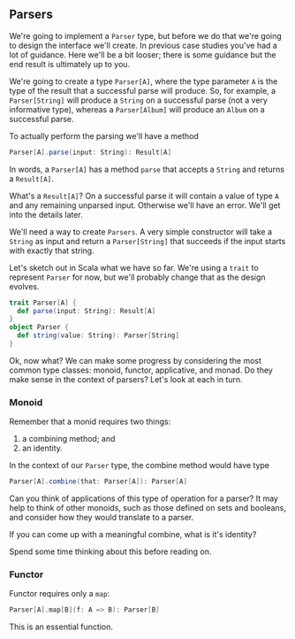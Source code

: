 ## Parsers

We're going to implement a `Parser` type, but before we do that we're going to design the interface we'll create. In previous case studies you've had a lot of guidance. Here we'll be a bit looser; there is some guidance but the end result is ultimately up to you.

We're going to create a type `Parser[A]`, where the type parameter `A` is the type of the result that a successful parse will produce. So, for example, a `Parser[String]` will produce a `String` on a successful parse (not a very informative type), whereas a `Parser[Album]` will produce an `Album` on a successful parse.

To actually perform the parsing we'll have a method 

```scala
Parser[A].parse(input: String): Result[A]
```

In words, a `Parser[A]` has a method `parse` that accepts a `String` and returns a `Result[A]`. 

What's a `Result[A]`? On a successful parse it will contain a value of type `A` and any remaining unparsed input. Otherwise we'll have an error. We'll get into the details later.

We'll need a way to create `Parsers`. A very simple constructor will take a `String` as input and return a `Parser[String]` that succeeds if the input starts with exactly that string.

Let's sketch out in Scala what we have so far. We're using a `trait` to represent `Parser` for now, but we'll probably change that as the design evolves.

```scala
trait Parser[A] {
  def parse(input: String): Result[A]
}
object Parser {
  def string(value: String): Parser[String]
}
```

Ok, now what? We can make some progress by considering the most common type classes: monoid, functor, applicative, and monad. Do they make sense in the context of parsers? Let's look at each in turn.


### Monoid

Remember that a monid requires two things:

1. a combining method; and
2. an identity.

In the context of our `Parser` type, the combine method would have type

```scala
Parser[A].combine(that: Parser[A]): Parser[A]
```

Can you think of applications of this type of operation for a parser? It may help to think of other monoids, such as those defined on sets and booleans, and consider how they would translate to a parser.

If you can come up with a meaningful combine, what is it's identity?

Spend some time thinking about this before reading on.


### Functor

Functor requires only a `map`:

```scala
Parser[A].map[B](f: A => B): Parser[B]
```

This is an essential function. 

